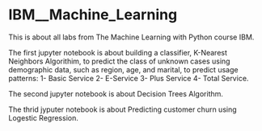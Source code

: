 # IBM__Machine_Learning 
This is about all labs from The Machine Learning with Python course IBM.

The first jupyter notebook is about building  a classifier, K-Nearest Neighbors Algorithim,  to predict the class of unknown cases using demographic data, such as region, age, and marital, to predict usage patterns: 1- Basic Service 2- E-Service 3- Plus Service 4- Total Service. 

The second jupyter notebook is about Decision Trees Algorithm.

The thrid jyputer notebook is about Predicting customer churn using Logestic Regression.
